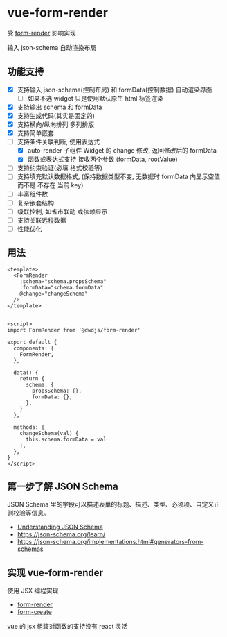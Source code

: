 # vue-form-render

受 [form-render](https://github.com/alibaba/form-render) 影响实现

输入 json-schema 自动渲染布局

## 功能支持

- [x] 支持输入 json-schema(控制布局) 和 formData(控制数据) 自动渲染界面
  - [ ] 如果不选 widget 只是使用默认原生 html 标签渲染
- [x] 支持输出 schema 和 formData
- [x] 支持生成代码(其实是固定的)
- [x] 支持横向/纵向排列 多列排版
- [x] 支持简单嵌套
- [ ] 支持条件关联判断, 使用表达式
  - [x] auto-render 子组件 Widget 的 change 修改, 返回修改后的 formData
  - [x] 函数或表达式支持 接收两个参数 (formData, rootValue)
- [ ] 支持约束验证(必填 格式校验等)
- [ ] 支持填充默认数据格式, (保持数据类型不变, 无数据时 formData 内显示空值而不是 不存在 当前 key)
- [ ] 丰富组件数
- [ ] 复杂嵌套结构
- [ ] 级联控制, 如省市联动 或依赖显示
- [ ] 支持关联远程数据
- [ ] 性能优化

## 用法

```vue
<template>
  <FormRender
    :schema="schema.propsSchema"
    :formData="schema.formData"
    @change="changeSchema"
  />
</template>


<script>
import FormRender from '@dwdjs/form-render'

export default {
  components: {
    FormRender,
  },

  data() {
    return {
      schema: {
        propsSchema: {},
        formData: {},
      },
    }
  },

  methods: {
    changeSchema(val) {
      this.schema.formData = val
    },
  },
}
</script>
```


## 第一步了解 JSON Schema

JSON Schema 里的字段可以描述表单的标题、描述、类型、必须项、自定义正则校验等信息。

- [Understanding JSON Schema](https://json-schema.org/understanding-json-schema/)
- https://json-schema.org/learn/
- https://json-schema.org/implementations.html#generators-from-schemas

## 实现 vue-form-render

使用 JSX 编程实现

- [form-render](https://github.com/alibaba/form-render)
- [form-create](https://github.com/xaboy/form-create)

vue 的 jsx 组装对函数的支持没有 react 灵活
